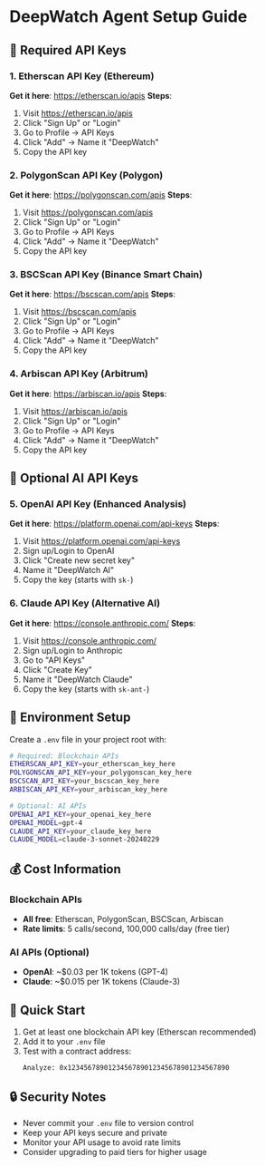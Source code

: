 # DeepWatch Agent Setup Guide

## 🔑 Required API Keys

### 1. Etherscan API Key (Ethereum)
**Get it here**: https://etherscan.io/apis
**Steps**:
1. Visit https://etherscan.io/apis
2. Click "Sign Up" or "Login"
3. Go to Profile → API Keys
4. Click "Add" → Name it "DeepWatch"
5. Copy the API key

### 2. PolygonScan API Key (Polygon)
**Get it here**: https://polygonscan.com/apis
**Steps**:
1. Visit https://polygonscan.com/apis
2. Click "Sign Up" or "Login"
3. Go to Profile → API Keys
4. Click "Add" → Name it "DeepWatch"
5. Copy the API key

### 3. BSCScan API Key (Binance Smart Chain)
**Get it here**: https://bscscan.com/apis
**Steps**:
1. Visit https://bscscan.com/apis
2. Click "Sign Up" or "Login"
3. Go to Profile → API Keys
4. Click "Add" → Name it "DeepWatch"
5. Copy the API key

### 4. Arbiscan API Key (Arbitrum)
**Get it here**: https://arbiscan.io/apis
**Steps**:
1. Visit https://arbiscan.io/apis
2. Click "Sign Up" or "Login"
3. Go to Profile → API Keys
4. Click "Add" → Name it "DeepWatch"
5. Copy the API key

## 🤖 Optional AI API Keys

### 5. OpenAI API Key (Enhanced Analysis)
**Get it here**: https://platform.openai.com/api-keys
**Steps**:
1. Visit https://platform.openai.com/api-keys
2. Sign up/Login to OpenAI
3. Click "Create new secret key"
4. Name it "DeepWatch AI"
5. Copy the key (starts with `sk-`)

### 6. Claude API Key (Alternative AI)
**Get it here**: https://console.anthropic.com/
**Steps**:
1. Visit https://console.anthropic.com/
2. Sign up/Login to Anthropic
3. Go to "API Keys"
4. Click "Create Key"
5. Name it "DeepWatch Claude"
6. Copy the key (starts with `sk-ant-`)

## 📝 Environment Setup

Create a `.env` file in your project root with:

```bash
# Required: Blockchain APIs
ETHERSCAN_API_KEY=your_etherscan_key_here
POLYGONSCAN_API_KEY=your_polygonscan_key_here
BSCSCAN_API_KEY=your_bscscan_key_here
ARBISCAN_API_KEY=your_arbiscan_key_here

# Optional: AI APIs
OPENAI_API_KEY=your_openai_key_here
OPENAI_MODEL=gpt-4
CLAUDE_API_KEY=your_claude_key_here
CLAUDE_MODEL=claude-3-sonnet-20240229
```

## 💰 Cost Information

### Blockchain APIs
- **All free**: Etherscan, PolygonScan, BSCScan, Arbiscan
- **Rate limits**: 5 calls/second, 100,000 calls/day (free tier)

### AI APIs (Optional)
- **OpenAI**: ~$0.03 per 1K tokens (GPT-4)
- **Claude**: ~$0.015 per 1K tokens (Claude-3)

## 🚀 Quick Start

1. Get at least one blockchain API key (Etherscan recommended)
2. Add it to your `.env` file
3. Test with a contract address:
   ```
   Analyze: 0x1234567890123456789012345678901234567890
   ```

## 🔒 Security Notes

- Never commit your `.env` file to version control
- Keep your API keys secure and private
- Monitor your API usage to avoid rate limits
- Consider upgrading to paid tiers for higher usage 